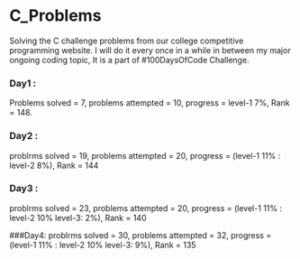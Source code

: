 # C_Problems
Solving the C challenge problems from our college competitive programming website. I will do it every once in a while in between my major ongoing coding topic, It is a part of #100DaysOfCode Challenge.<br>

### Day1 : 
Problems solved = 7, problems attempted = 10, progress = level-1 7%, Rank = 148.<br>

### Day2 :
problrms solved = 19, problems attempted = 20, progress = (level-1 11% : level-2 8%), Rank = 144<br>

### Day3 :
problrms solved = 23, problems attempted = 20, progress = (level-1 11% : level-2 10% level-3: 2%), Rank = 140<br>

###Day4:
problrms solved = 30, problems attempted = 32, progress = (level-1 11% : level-2 10% level-3: 9%), Rank = 135<br>

